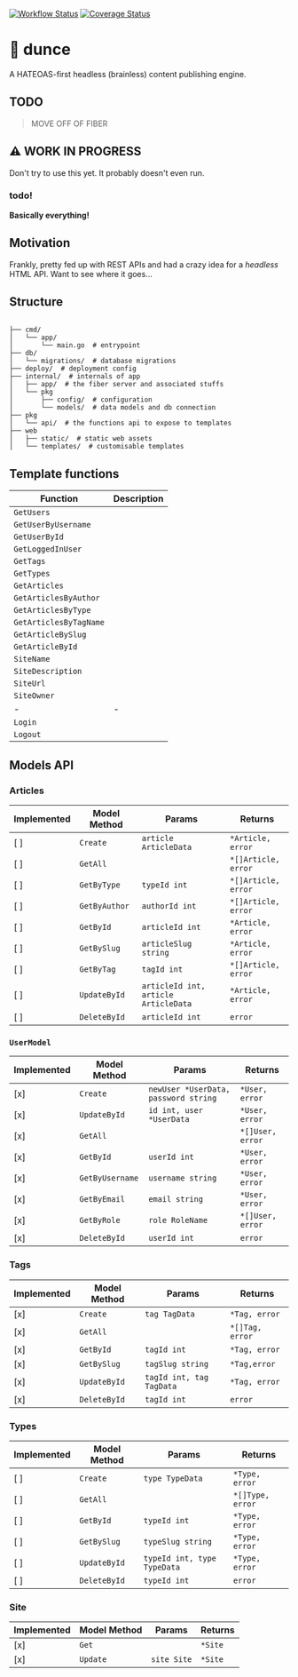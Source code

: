 [![Workflow Status](https://github.com/nixpig/dunce/actions/workflows/validate.yml/badge.svg?branch=main)](https://github.com/nixpig/dunce/actions/workflows/validate.yml?query=branch%3Amain)
[![Coverage Status](https://coveralls.io/repos/github/nixpig/dunce/badge.svg?branch=main)](https://coveralls.io/github/nixpig/dunce?branch=main)

# 🧠 dunce

A HATEOAS-first headless (brainless) content publishing engine.

## TODO

> MOVE OFF OF FIBER

## ⚠️ WORK IN PROGRESS

Don't try to use this yet. It probably doesn't even run.

### todo!

**Basically everything!**

## Motivation

Frankly, pretty fed up with REST APIs and had a crazy idea for a _headless_ HTML API. Want to see where it goes...

## Structure

```

├── cmd/
│   └── app/
│       └── main.go  # entrypoint
├── db/
│   └── migrations/  # database migrations
├── deploy/  # deployment config
├── internal/  # internals of app
│   ├── app/  # the fiber server and associated stuffs
│   └── pkg
│       ├── config/  # configuration
│       └── models/  # data models and db connection
├── pkg
│   └── api/  # the functions api to expose to templates
├── web
│   ├── static/  # static web assets
│   └── templates/  # customisable templates

```

## Template functions

| Function               | Description |
| ---------------------- | ----------- |
| `GetUsers`             |             |
| `GetUserByUsername`    |             |
| `GetUserById`          |             |
| `GetLoggedInUser`      |             |
| `GetTags`              |             |
| `GetTypes`             |             |
| `GetArticles`          |             |
| `GetArticlesByAuthor`  |             |
| `GetArticlesByType`    |             |
| `GetArticlesByTagName` |             |
| `GetArticleBySlug`     |             |
| `GetArticleById`       |             |
| `SiteName`             |             |
| `SiteDescription`      |             |
| `SiteUrl`              |             |
| `SiteOwner`            |             |
| -                      | -           |
| `Login`                |             |
| `Logout`               |             |

## Models API

### Articles

| Implemented | Model Method  | Params                               | Returns             |
| ----------- | ------------- | ------------------------------------ | ------------------- |
| [ ]         | `Create`      | `article ArticleData`                | `*Article, error`   |
| [ ]         | `GetAll`      |                                      | `*[]Article, error` |
| [ ]         | `GetByType`   | `typeId int`                         | `*[]Article, error` |
| [ ]         | `GetByAuthor` | `authorId int`                       | `*[]Article, error` |
| [ ]         | `GetById`     | `articleId int`                      | `*Article, error`   |
| [ ]         | `GetBySlug`   | `articleSlug string`                 | `*Article, error`   |
| [ ]         | `GetByTag`    | `tagId int`                          | `*[]Article, error` |
| [ ]         | `UpdateById`  | `articleId int, article ArticleData` | `*Article, error`   |
| [ ]         | `DeleteById`  | `articleId int`                      | `error`             |

### `UserModel`

| Implemented | Model Method    | Params                               | Returns          |
| ----------- | --------------- | ------------------------------------ | ---------------- |
| [x]         | `Create`        | `newUser *UserData, password string` | `*User, error`   |
| [x]         | `UpdateById`    | `id int, user *UserData`             | `*User, error`   |
| [x]         | `GetAll`        |                                      | `*[]User, error` |
| [x]         | `GetById`       | `userId int`                         | `*User, error`   |
| [x]         | `GetByUsername` | `username string`                    | `*User, error`   |
| [x]         | `GetByEmail`    | `email string`                       | `*User, error`   |
| [x]         | `GetByRole`     | `role RoleName`                      | `*[]User, error` |
| [x]         | `DeleteById`    | `userId int`                         | `error`          |

### Tags

| Implemented | Model Method | Params                   | Returns         |
| ----------- | ------------ | ------------------------ | --------------- |
| [x]         | `Create`     | `tag TagData`            | `*Tag, error`   |
| [x]         | `GetAll`     |                          | `*[]Tag, error` |
| [x]         | `GetById`    | `tagId int`              | `*Tag, error`   |
| [x]         | `GetBySlug`  | `tagSlug string`         | `*Tag,error`    |
| [x]         | `UpdateById` | `tagId int, tag TagData` | `*Tag, error`   |
| [x]         | `DeleteById` | `tagId int`              | `error`         |

### Types

| Implemented | Model Method | Params                      | Returns          |
| ----------- | ------------ | --------------------------- | ---------------- |
| [ ]         | `Create`     | `type TypeData`             | `*Type, error`   |
| [ ]         | `GetAll`     |                             | `*[]Type, error` |
| [ ]         | `GetById`    | `typeId int`                | `*Type, error`   |
| [ ]         | `GetBySlug`  | `typeSlug string`           | `*Type, error`   |
| [ ]         | `UpdateById` | `typeId int, type TypeData` | `*Type, error`   |
| [ ]         | `DeleteById` | `typeId int`                | `error`          |

### Site

| Implemented | Model Method | Params      | Returns |
| ----------- | ------------ | ----------- | ------- |
| [x]         | `Get`        |             | `*Site` |
| [x]         | `Update`     | `site Site` | `*Site` |
